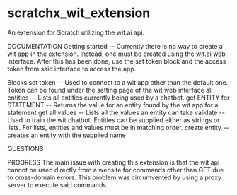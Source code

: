# scratchx_wit_extension
An extension for Scratch utilizing the wit.ai api.

DOCUMENTATION
Getting started -- Currently there is no way to create a wit app in the extension. Instead, one must be created using the wit.ai web interface. After this has been done, use the set token block and the access token from said interface to access the app.

Blocks
set token -- Used to connect to a wit app other than the default one. Token can be found under the setting page of the wit web interface
all entities -- Lists all entities currently being used by a chatbot. 
get ENTITY for STATEMENT -- Returns the value for an entity found by the wit app for a statement
get all values -- Lists all the values an entity can take
validate -- Used to train the wit chatbot. Entities can be supplied either as strings or lists. For lists, entities and values must be in matching order.
create entity -- creates an entity with the supplied name

QUESTIONS

PROGRESS
The main issue with creating this extension is that the wit api cannot be used directly from a website for commands other than GET due to cross-domain errors. This problem was circumvented by using a proxy server to execute said commands.
